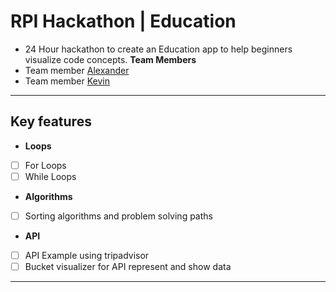 # RPI Hackathon | Education
- 24 Hour hackathon to create an Education app to help beginners visualize code concepts.
**Team Members**
- Team member [Alexander](https://github.com/aionate0812)
- Team member [Kevin](https://github.com/Knkjett)
---
## Key features
- **Loops**
- [ ] For Loops
- [ ] While Loops
- **Algorithms**
- [ ] Sorting algorithms and problem solving paths
- **API**
- [ ] API Example using tripadvisor
- [ ] Bucket visualizer for API represent and show data
---
